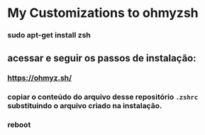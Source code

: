 # My Customizations to ohmyzsh


### sudo apt-get install zsh



## acessar e seguir os passos de instalação: 
### https://ohmyz.sh/

### copiar o conteúdo do arquivo desse repositório `.zshrc` substituindo o arquivo criado na instalação.

### reboot


